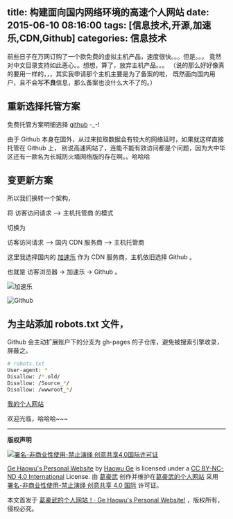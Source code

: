 title: 构建面向国内网络环境的高速个人网站
date: 2015-06-10 08:16:00
tags: [信息技术,开源,加速乐,CDN,Github]
categories: 信息技术
---

前些日子在万网订购了一个款免费的虚拟主机产品，速度很快。。。但是。。。
竟然对中文目录支持如此恶心。。想想，算了，放弃主机产品。。。
（说的那么好好像真的要用一样的，，，其实我申请那个主机主要是为了备案的啦，
既然面向国内用户，且不会写**不良**信息，那么备案也没什么大不了的。）


## 重新选择托管方案

免费托管方案明细选择 [github](https://github.com)  -_-!

由于 Github 本身在国外，从过来拉取数据会有较大的网络延时，如果就这样直接托管在 Github 上，
别说高速网站了，连能不能有效访问都是个问题，因为大中华区还有一款名为长城防火墙网络版的存在啊。。哈哈哈


<!-- more -->
## 变更新方案

所以我们换转一个架构，

将 访客访问请求 --> 主机托管商 的模式

切换为

访客访问请求 --> 国内 CDN 服务商  --> 主机托管商

这里我选择国内的 [加速乐](https://www.jiasule.com) 作为 CDN 服务商，主机依旧选择 Github 。

也就是 访客浏览器 -> 加速乐 -> Github 。

![加速乐](//dn-nimages.qbox.me/2015/06/jiasule_gehaowu.com.png)

![Github](//dn-nimages.qbox.me/2015/06/github_gehaowu.com.png)
## 为主站添加 **robots.txt** 文件，
Github 会主动扩展账户下的分支为 gh-pages 的子仓库，避免被搜索引擎收录，屏蔽之。

```sh
# robots.txt
User-agent: *
Disallow: /*.old/
Disallow: /Source_*/
Disallow: /wwwroot_*/
```

[我的个人网站](//www.gehaowu.com/)

欢迎光临，哈哈哈~~~



--------------------
**版权声明**

<a href="https://creativecommons.org/licenses/by-nc-nd/4.0/deed.zh"><img src="//dn-nimages.qbox.me/other/CC-BY-SA-ND.png" alt="署名-非商业性使用-禁止演绎 创意共享4.0国际许可证" /></a>

[Ge Haowu's Personal Website](//gehaowu.com/) by [Haowu Ge](//gehaowu.com/aboutme/) is licensed under a [CC BY-NC-ND 4.0 International](https://creativecommons.org/licenses/by-nc-nd/4.0/deed.zh) License.
由 [葛豪武](//gehaowu.com/aboutme/) 创作并维护在[葛豪武的个人网站](//gehaowu.com/) 采用 [署名-非商业性使用-禁止演绎 创意共享 4.0 国际](https://creativecommons.org/licenses/by-nc-nd/4.0/deed.zh) 许可证。


本文首发于 [葛豪武的个人网站！· Ge Haowu's Personal Website!](//gehaowu.com/) ，版权所有，侵权必究。